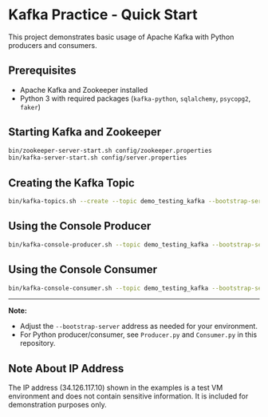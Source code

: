 # Kafka Practice - Quick Start

This project demonstrates basic usage of Apache Kafka with Python producers and consumers.

## Prerequisites

- Apache Kafka and Zookeeper installed
- Python 3 with required packages (`kafka-python`, `sqlalchemy`, `psycopg2`, `faker`)

## Starting Kafka and Zookeeper

```bash
bin/zookeeper-server-start.sh config/zookeeper.properties
bin/kafka-server-start.sh config/server.properties
```

## Creating the Kafka Topic

```bash
bin/kafka-topics.sh --create --topic demo_testing_kafka --bootstrap-server 34.126.117.10:9092 --replication-factor 1 --partitions 1
```

## Using the Console Producer

```bash
bin/kafka-console-producer.sh --topic demo_testing_kafka --bootstrap-server 34.126.117.10:9092
```

## Using the Console Consumer

```bash
bin/kafka-console-consumer.sh --topic demo_testing_kafka --bootstrap-server 34.126.117.10:9092
```

---

**Note:**  
- Adjust the `--bootstrap-server` address as needed for your environment.
- For Python producer/consumer, see `Producer.py` and `Consumer.py` in this repository.

## Note About IP Address

The IP address (34.126.117.10) shown in the examples is a test VM environment and does not contain sensitive information. It is included for demonstration purposes only.

